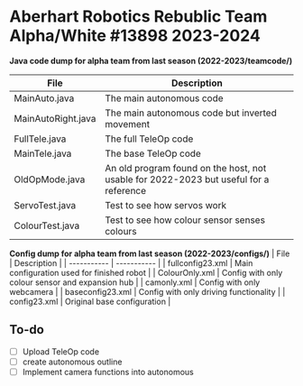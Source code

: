 # Aberhart Robotics Rebublic Team Alpha/White #13898 2023-2024

**Java code dump for alpha team from last season (2022-2023/teamcode/)**

| File | Description |
| ----------- | ----------- |
| MainAuto.java | The main autonomous code |
| MainAutoRight.java | The main autonomous code but inverted movement |
| FullTele.java | The full TeleOp code |
| MainTele.java | The base TeleOp code |
| OldOpMode.java | An old program found on the host, not usable for 2022-2023 but useful for a reference |
| ServoTest.java | Test to see how servos work |
| ColourTest.java | Test to see how colour sensor senses colours |

**Config dump for alpha team from last season (2022-2023/configs/)**
| File | Description |
| ----------- | ----------- |
| fullconfig23.xml | Main configuration used for finished robot |
| ColourOnly.xml | Config with only colour sensor and expansion hub |
| camonly.xml | Config with only webcamera |
| baseconfig23.xml | Config with only driving functionality |
| config23.xml | Original base configuration |



## To-do
- [ ] Upload TeleOp code
- [ ] create autonomous outline
- [ ] Implement camera functions into autonomous
